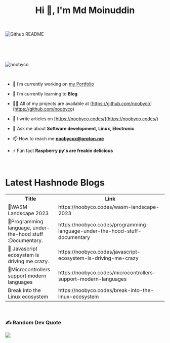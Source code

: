 <h1 align="center">Hi 👋, I'm Md Moinuddin</h1>

<br>

![Github README](https://github.com/noobyco/noobyco/assets/59837486/66e70478-cd25-4cac-a7d1-6132c6acd883)


<!-- <h2 align="center">A curious technology explorer </h2> -->

<br>
<br>

<p align="left">
<br>
<img src="https://komarev.com/ghpvc/?username=noobyco&label=Profile%20views&color=0e75b6&style=for-the-badge" alt="noobyco" />
</p>

<br>

<p align="left">  </p>



- 🔭 I’m currently working on [my Portfolio](https://github.com/Blaize15/portfolio)

- 🌱 I’m currently learning to **Blog**

- 👨‍💻 All of my projects are available at [https://github.com/noobyco](https://github.com/noobyco)

- 📝 I write articles on [https://noobyco.codes/](https://noobyco.codes/)

- 💬 Ask me about **Software development, Linux, Electronic**

- 📫 How to reach me **noobycox@proton.me**

- ⚡ Fun fact **Raspberry py's are freakin delicious**

<br>



# Latest Hashnode Blogs

<table>
  <tr><th>Title</th><th>Link</th></tr>

  <!-- BLOG-POST-LIST:START --><tr><td>🔮WASM Landscape 2023</td><td>https://noobyco.codes/wasm-landscape-2023</td></tr><tr><td>🚡Programming language, under-the-hood stuff :Documentary.</td><td>https://noobyco.codes/programming-language-under-the-hood-stuff-documentary</td></tr><tr><td>🦊 Javascript ecosystem is driving me crazy.</td><td>https://noobyco.codes/javascript-ecosystem-is-driving-me-crazy</td></tr><tr><td>🦄Microcontrollers support modern languages</td><td>https://noobyco.codes/microcontrollers-support-modern-languages</td></tr><tr><td>Break into the Linux ecosystem</td><td>https://noobyco.codes/break-into-the-linux-ecosystem</td></tr><!-- BLOG-POST-LIST:END -->
</table>




<br>

### ✍️ Random Dev Quote
![](https://quotes-github-readme.vercel.app/api?type=horizontal&theme=radical)
